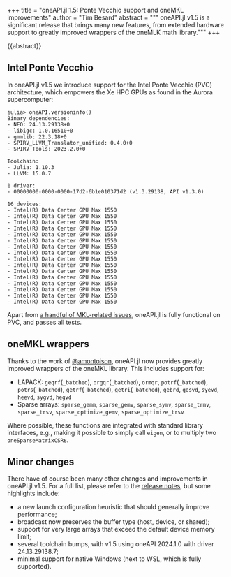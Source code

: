 +++
title = "oneAPI.jl 1.5: Ponte Vecchio support and oneMKL improvements"
author = "Tim Besard"
abstract = """
  oneAPI.jl v1.5 is a significant release that brings many new features, from extended
  hardware support to greatly improved wrappers of the oneMLK math library."""
+++

{{abstract}}


## Intel Ponte Vecchio

In oneAPI.jl v1.5 we introduce support for the Intel Ponte Vecchio (PVC) architecture,
which empowers the Xe HPC GPUs as found in the Aurora supercomputer:

```julia-repl
julia> oneAPI.versioninfo()
Binary dependencies:
- NEO: 24.13.29138+0
- libigc: 1.0.16510+0
- gmmlib: 22.3.18+0
- SPIRV_LLVM_Translator_unified: 0.4.0+0
- SPIRV_Tools: 2023.2.0+0

Toolchain:
- Julia: 1.10.3
- LLVM: 15.0.7

1 driver:
- 00000000-0000-0000-17d2-6b1e010371d2 (v1.3.29138, API v1.3.0)

16 devices:
- Intel(R) Data Center GPU Max 1550
- Intel(R) Data Center GPU Max 1550
- Intel(R) Data Center GPU Max 1550
- Intel(R) Data Center GPU Max 1550
- Intel(R) Data Center GPU Max 1550
- Intel(R) Data Center GPU Max 1550
- Intel(R) Data Center GPU Max 1550
- Intel(R) Data Center GPU Max 1550
- Intel(R) Data Center GPU Max 1550
- Intel(R) Data Center GPU Max 1550
- Intel(R) Data Center GPU Max 1550
- Intel(R) Data Center GPU Max 1550
- Intel(R) Data Center GPU Max 1550
- Intel(R) Data Center GPU Max 1550
- Intel(R) Data Center GPU Max 1550
- Intel(R) Data Center GPU Max 1550
```

Apart from [a handful of MKL-related
issues](https://github.com/JuliaGPU/oneAPI.jl/issues/428), oneAPI.jl is fully functional on
PVC, and passes all tests.


## oneMKL wrappers

Thanks to the work of [@amontoison](https://github.com/amontoison), oneAPI.jl now provides
greatly improved wrappers of the oneMKL library. This includes support for:

- LAPACK: `geqrf`(`_batched`), `orgqr`(`_batched`), `ormqr`, `potrf`(`_batched`),
          `potrs`(`_batched`), `getrf`(`_batched`), `getri`(`_batched`), `gebrd`, `gesvd`,
          `syevd`, `heevd`, `sygvd`, `hegvd`
- Sparse arrays: `sparse_gemm`, `sparse_gemv`, `sparse_symv`, `sparse_trmv`, `sparse_trsv`,
                 `sparse_optimize_gemv`, `sparse_optimize_trsv`

Where possible, these functions are integrated with standard library interfaces, e.g.,
making it possible to simply call `eigen`, or to multiply two `oneSparseMatrixCSR`s.


## Minor changes

There have of course been many other changes and improvements in oneAPI.jl v1.5. For a full
list, please refer to the [release
notes](https://github.com/JuliaGPU/oneAPI.jl/releases/tag/v1.5.0), but some highlights
include:

- a new launch configuration heuristic that should generally improve performance;
- broadcast now preserves the buffer type (host, device, or shared);
- support for very large arrays that exceed the default device memory limit;
- several toolchain bumps, with v1.5 using oneAPI 2024.1.0 with driver 24.13.29138.7;
- minimal support for native Windows (next to WSL, which is fully supported).

